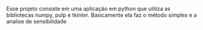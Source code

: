 Esse projeto consiste em uma aplicação em python que utiliza as bibliotecas numpy, pulp e tkinter. Basicamente ela faz o método simplex e a analise de sensibilidade
